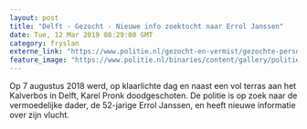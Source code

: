 ```yaml
---
layout: post
title: "Delft - Gezocht - Nieuwe info zoektocht naar Errol Janssen"
date: Tue, 12 Mar 2019 08:29:00 GMT
category: fryslan
externe_link: "https://www.politie.nl/gezocht-en-vermist/gezochte-personen/2019/maart/06-dh/tw-12-03/06-nieuwe-info-zoektocht-naar-errol-janssen.html"
feature_image: "https://www.politie.nl/binaries/content/gallery/politie/gezocht/verdachten/2019/maart/06-dh/tw-12-03/190312_team_auto-errol-janssen.jpg"
---
```


Op 7 augustus 2018 werd, op klaarlichte dag en naast een vol terras aan het Kalverbos in Delft, Karel Pronk doodgeschoten. De politie is op zoek naar de vermoedelijke dader, de 52-jarige Errol Janssen, en heeft nieuwe informatie over zijn vlucht.
